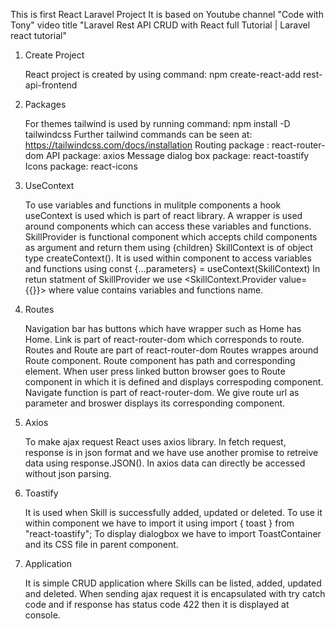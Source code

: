 This is first React Laravel Project
It is based on Youtube channel "Code with Tony" video title "Laravel Rest API CRUD with React full Tutorial | Laravel react tutorial"

1. Create Project
   
   React project is created by using command: npm create-react-add rest-api-frontend


2. Packages
   
   For themes tailwind is used by running command: npm install -D tailwindcss
   Further tailwind commands can be seen at: https://tailwindcss.com/docs/installation
   Routing package : react-router-dom
   API package: axios
   Message dialog box package: react-toastify
   Icons package: react-icons


3. UseContext
   
   To use variables and functions in mulitple components a hook useContext is used which is part of react library.
   A wrapper  <SkillProvider> is used around components which can access these variables and functions.
   SkillProvider is functional component which accepts child components as argument and return them using {children}
   SkillContext is of object type createContext(). It is used within component to access variables and functions using
   const {...parameters} = useContext(SkillContext)
   In retun statment of SkillProvider we use <SkillContext.Provider value={{}}> where value contains variables and functions name.


4. Routes
   
   Navigation bar has buttons which have <link> wrapper such as Home has <Link to="/">Home</Link>.
   Link is part of react-router-dom which corresponds to route.
   Routes and Route are part of react-router-dom
   Routes wrappes around Route component. Route component has path and corresponding element.
   When user press linked button browser goes to Route component in which it is defined and displays correspoding component.
   Navigate function is part of react-router-dom. We give route url as parameter and broswer displays its corresponding component.

   
5. Axios
   
   To make ajax request React uses axios library. In fetch request, response is in json format and we have use another promise to retreive
   data using response.JSON().
   In axios data can directly be accessed without json parsing.


6. Toastify
    
   It is used when Skill is successfully added, updated or deleted.
   To use it within component we have to import it using
   import { toast } from "react-toastify";
   To display dialogbox we have to import ToastContainer and its CSS file in parent component.


7. Application
    
   It is simple CRUD application where Skills can be listed, added, updated and deleted.
   When sending ajax request it is encapsulated with try catch code and if response has status code 422 then it is displayed at console.
      
   
